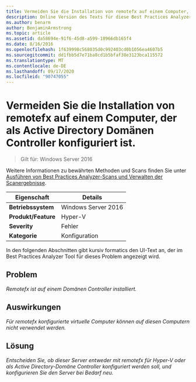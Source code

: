 ```yaml
---
title: Vermeiden Sie die Installation von remotefx auf einem Computer, der als Active Directory Domänen Controller konfiguriert ist.
description: Online Version des Texts für diese Best Practices Analyzer Regel.
ms.author: benarm
author: BenjaminArmstrong
ms.topic: article
ms.assetid: da58694e-91f6-45d8-a599-18966db165f4
ms.date: 8/16/2016
ms.openlocfilehash: 1f639998c568035d0c992403cd0b1056ea4607b5
ms.sourcegitcommit: dd1fbb5d7e71ba8cd1b5bfaf38e3123bca115572
ms.translationtype: MT
ms.contentlocale: de-DE
ms.lasthandoff: 09/17/2020
ms.locfileid: "90747055"
---
```

# <a name="avoid-installing-remotefx-on-a-computer-that-is-configured-as-an-active-directory-domain-controller"></a>Vermeiden Sie die Installation von remotefx auf einem Computer, der als Active Directory Domänen Controller konfiguriert ist.

>Gilt für: Windows Server 2016

Weitere Informationen zu bewährten Methoden und Scans finden Sie unter [Ausführen von Best Practices Analyzer-Scans und Verwalten der Scanergebnisse](https://go.microsoft.com/fwlink/p/?LinkID=223177).

|Eigenschaft|Details|
|-|-|
|**Betriebssystem**|Windows Server 2016|
|**Produkt/Feature**|Hyper-V|
|**Severity**|Fehler|
|**Kategorie**|Konfiguration|

In den folgenden Abschnitten gibt kursiv formatics den UI-Text an, der im Best Practices Analyzer Tool für dieses Problem angezeigt wird.

## <a name="issue"></a>**Problem**
*Remotefx ist auf einem Domänen Controller installiert.*

## <a name="impact"></a>**Auswirkungen**
*Für remotefx konfigurierte virtuelle Computer können auf diesen Computern nicht verwendet werden.*

## <a name="resolution"></a>**Lösung**
*Entscheiden Sie, ob dieser Server entweder mit remotefx für Hyper-V oder als Active Directory-Domäne Controller konfiguriert werden soll, und konfigurieren Sie den Server bei Bedarf neu.*




